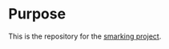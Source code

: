 # Purpose
This is the repository for the [smarking project](http://bittiger.io/microproject/jEaqRv4rurDJ6BhNm).